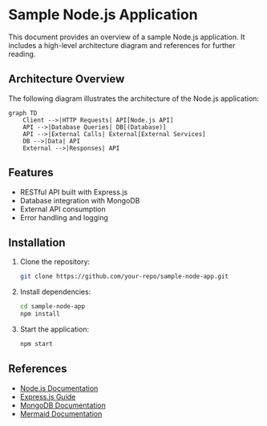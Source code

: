 # Sample Node.js Application

This document provides an overview of a sample Node.js application. It includes a high-level architecture diagram and references for further reading.

## Architecture Overview

The following diagram illustrates the architecture of the Node.js application:

```mermaid
graph TD
    Client -->|HTTP Requests| API[Node.js API]
    API -->|Database Queries| DB[(Database)]
    API -->|External Calls| External[External Services]
    DB -->|Data| API
    External -->|Responses| API
```

## Features

- RESTful API built with Express.js
- Database integration with MongoDB
- External API consumption
- Error handling and logging

## Installation

1. Clone the repository:
   ```bash
   git clone https://github.com/your-repo/sample-node-app.git
   ```
2. Install dependencies:
   ```bash
   cd sample-node-app
   npm install
   ```
3. Start the application:
   ```bash
   npm start
   ```

## References

- [Node.js Documentation](https://nodejs.org/en/docs/)
- [Express.js Guide](https://expressjs.com/)
- [MongoDB Documentation](https://www.mongodb.com/docs/)
- [Mermaid Documentation](https://mermaid-js.github.io/mermaid/)
